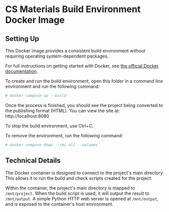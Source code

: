 # CS Materials Build Environment Docker Image

## Setting Up

This Docker image provides a consistent build environment without requiring operating system-dependent packages.

For full instructions on getting started with Docker, see [the official Docker documentation](https://docs.docker.com/get-docker/).

To create and run the build environment, open this folder in a command line environment and run the following command:

``` sh
# docker compose up --build
```

Once the process is finished, you should see the project being converted to the publishing format (HTML). You can view the site at: http://localhost:8080

To stop the build environment, use Ctrl+C.

To remove the environment, run the following command:

``` sh
# docker compose down --rmi all --volumes
```


## Technical Details

The Docker container is designed to connect to the project's main directory. This allows it to run the build and check scripts created for the project.

Within the container, the project's main directory is mapped to `/mnt/project`. When the build script is used, it will output the result to `/mnt/output`. A simple Python HTTP web server is opened at `/mnt/output`, and is exposed to the container's host environment.
